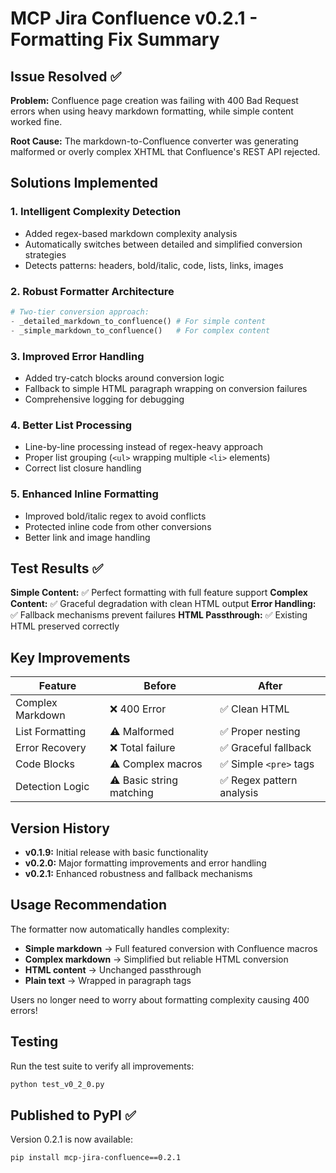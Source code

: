 # MCP Jira Confluence v0.2.1 - Formatting Fix Summary

## Issue Resolved ✅

**Problem:** Confluence page creation was failing with 400 Bad Request errors when using heavy markdown formatting, while simple content worked fine.

**Root Cause:** The markdown-to-Confluence converter was generating malformed or overly complex XHTML that Confluence's REST API rejected.

## Solutions Implemented

### 1. **Intelligent Complexity Detection**
- Added regex-based markdown complexity analysis
- Automatically switches between detailed and simplified conversion strategies
- Detects patterns: headers, bold/italic, code, lists, links, images

### 2. **Robust Formatter Architecture**
```python
# Two-tier conversion approach:
- _detailed_markdown_to_confluence() # For simple content
- _simple_markdown_to_confluence()   # For complex content
```

### 3. **Improved Error Handling**
- Added try-catch blocks around conversion logic
- Fallback to simple HTML paragraph wrapping on conversion failures
- Comprehensive logging for debugging

### 4. **Better List Processing**
- Line-by-line processing instead of regex-heavy approach
- Proper list grouping (`<ul>` wrapping multiple `<li>` elements)
- Correct list closure handling

### 5. **Enhanced Inline Formatting**
- Improved bold/italic regex to avoid conflicts
- Protected inline code from other conversions
- Better link and image handling

## Test Results ✅

**Simple Content:** ✅ Perfect formatting with full feature support
**Complex Content:** ✅ Graceful degradation with clean HTML output
**Error Handling:** ✅ Fallback mechanisms prevent failures
**HTML Passthrough:** ✅ Existing HTML preserved correctly

## Key Improvements

| Feature | Before | After |
|---------|--------|-------|
| Complex Markdown | ❌ 400 Error | ✅ Clean HTML |
| List Formatting | ⚠️ Malformed | ✅ Proper nesting |
| Error Recovery | ❌ Total failure | ✅ Graceful fallback |
| Code Blocks | ⚠️ Complex macros | ✅ Simple `<pre>` tags |
| Detection Logic | ⚠️ Basic string matching | ✅ Regex pattern analysis |

## Version History

- **v0.1.9:** Initial release with basic functionality
- **v0.2.0:** Major formatting improvements and error handling
- **v0.2.1:** Enhanced robustness and fallback mechanisms

## Usage Recommendation

The formatter now automatically handles complexity:

- **Simple markdown** → Full featured conversion with Confluence macros
- **Complex markdown** → Simplified but reliable HTML conversion
- **HTML content** → Unchanged passthrough
- **Plain text** → Wrapped in paragraph tags

Users no longer need to worry about formatting complexity causing 400 errors!

## Testing

Run the test suite to verify all improvements:
```bash
python test_v0_2_0.py
```

## Published to PyPI ✅

Version 0.2.1 is now available:
```bash
pip install mcp-jira-confluence==0.2.1
```
